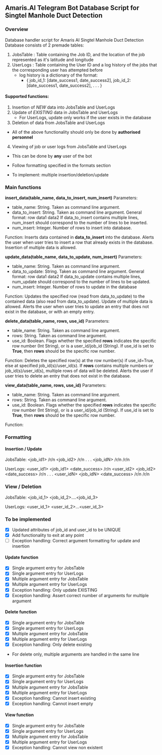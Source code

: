 ## Amaris.AI Telegram Bot Database Script for Singtel Manhole Duct Detection 

### Overview
Database handler script for Amaris AI Singtel Manhole Duct Detection
Database consists of 2 premade tables:
1. JobsTable : Table containing the Job ID, and the location of the job represented
as it's latitude and longitude
2. UserLogs : Table containing the User ID and a log history of the jobs that the corresponding user has attempted before
    - log history is a dictionary of the format:
        - { job_id_1: [date_success1, date_success2],
            job_id_2: [date_success1, date_success2],
            .
            .
            .
            }
#### Supported functions:
1. Insertion of _NEW_ data into JobsTable and UserLogs
2. Update of _EXISTING_ data in JobsTable and UserLogs
    - For UserLogs, update only works if the user exists in the database
3. Deletion of data from JobsTable and UserLogs
- All of the above functionality should only be done by **authorised personnel**
4. Viewing of job or user logs from JobsTable and UserLogs
- This can be done by **any** user of the bot

- Follow formatting specified in the formats section
- To implement: multiple insertion/deletion/update

### Main functions
**insert_data(table_name, data_to_insert, num_insert)**
Parameters:
- table_name: String. Taken as command line argument.
- data_to_insert: String. Taken as command line argument.
General format: row data1 data2
If data_to_insert contains multiple lines, num_insert should correspond to the number of lines to be inserted.
- num_insert: Integer. Number of rows to insert into database.

Function:
Inserts data contained in __data_to_insert__ into the database. Alerts the user when user tries to insert a row that already exists in the database. Insertion of multiple data is allowed.


**update_data(table_name, data_to_update, num_insert)**
Parameters:
- table_name: String. Taken as command line argument.
- data_to_update: String. Taken as command line argument.
General format: row data1 data2
If data_to_update contains multiple lines, num_update should correspond to the number of lines to be updated.
- num_insert: Integer. Number of rows to update in the database

Function:
Updates the specified row (read from data_to_update) to the contained data (also read from data_to_update). Update of multiple data is allowed.
Alerts the user when user tries to update an entry that does not exist in the database, or with an empty entry.

**delete_data(table_name, rows, use_id)**
Parameters:
- table_name: String. Taken as command line argument.
- rows: String. Taken as command line argument.
- use_id: Boolean. Flags whether the specified __rows__ indicates the specific row number (Int String), or is a user_id/job_id (String). If use_id is set to __True__, then __rows__ should be the specific row number.

Function:
Deletes the specified row(s) at the row number(s) if use_id=True, else at specified job_id(s)/user_id(s). 
If __rows__ contains multiple numbers or job_id(s)/user_id(s), multiple rows of data will be deleted.
Alerts the user if user tries to delete an entry that does not exist in the database.

**view_data(table_name, rows, use_id)**
Parameters:
- table_name: String. Taken as command line argument.
- rows: String. Taken as command line argument.
- use_id: Boolean. Flags whether the specified __rows__ indicates the specific row number (Int String), or is a user_id/job_id (String). If use_id is set to __True__, then __rows__ should be the specific row number.

Function:


### Formatting
#### Insertion / Update


JobsTable:
<job_id1> <latitude1> <longitude1> /r/n
<job_id2> <latitude2> <longitude2> /r/n
.
.
.
<job_idN> <latitudeN> <longitudeN> /r/n
/r/n

UserLogs:
<user_id1> <job_id1> <date_success> /r/n
<user_id2> <job_id2> <date_success> /r/n
.
.
.
<user_idN> <job_idN> <date_success> /r/n
/r/n

### View / Deletion
JobsTable:
<job_id_1> <job_id_2>....<job_id_3>

UserLogs:
<user_id_1> <user_id_2>...<user_id_3>

### To be implemented
- [X] Updated attributes of job_id and user_id to be UNIQUE
- [X] Add functionality to exit at any point
- [ ] Exception handling: Correct argument formatting for update and insertion

#### Update function
- [X] Single argument entry for JobsTable
- [X] Single argument entry for UserLogs
- [X] Multiple argument entry for JobsTable
- [X] Multiple argument entry for UserLogs
- [X] Exception handling: Only update EXISTING
- [X] Exception handling: Assert correct number of arguments for multiple argument

#### Delete function
- [X] Single argument entry for JobsTable
- [X] Single argument entry for UserLogs
- [X] Multiple argument entry for JobsTable
- [X] Multiple argument entry for UserLogs
- [X] Exception handling: Only delete existing
* For delete only, multiple arguments are handled in the same line

#### Insertion function
- [X] Single argument entry for JobsTable
- [X] Single argument entry for UserLogs
- [X] Multiple argument entry for JobsTable
- [X] Multiple argument entry for UserLogs
- [X] Exception handling: Cannot insert existing
- [X] Exception handling: Cannot insert empty

#### View function
- [X] Single argument entry for JobsTable
- [X] Single argument entry for UserLogs
- [X] Multiple argument entry for JobsTable
- [X] Multiple argument entry for UserLogs
- [X] Exception handling: Cannot view non existent